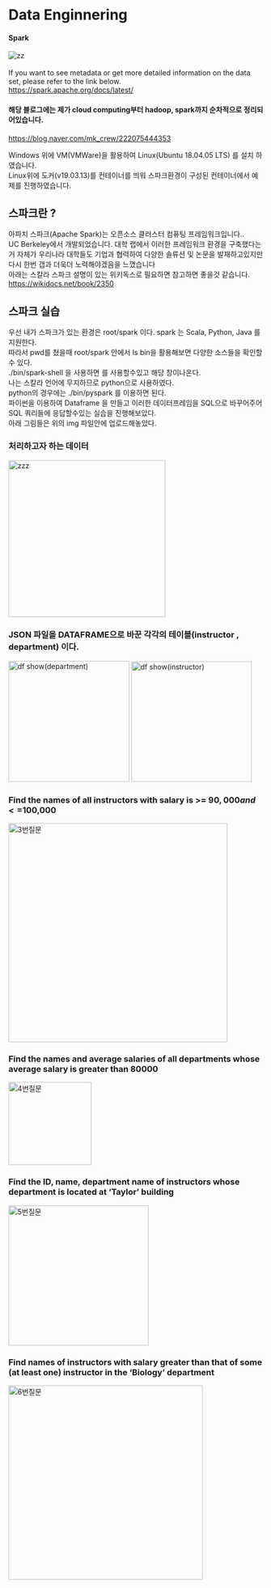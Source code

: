 # Data Enginnering

####  Spark
![zz](https://img.favpng.com/21/18/13/apache-spark-apache-hadoop-big-data-scala-apache-http-server-png-favpng-EpaM9khCpGC32E7uRV7fuaWpy.jpg) </br></br>
If you want to see metadata or get more detailed information on the data set, please refer to the link below.</br>
<https://spark.apache.org/docs/latest/>



#### 해당 블로그에는 제가 cloud computing부터 hadoop, spark까지 순차적으로 정리되어있습니다.
<https://blog.naver.com/mk_crew/222075444353>


Windows 위에 VM(VMWare)을 활용하여 Linux(Ubuntu 18.04.05 LTS) 를 설치 하였습니다. <br>
 Linux위에 도커(v19.03.13)를 컨테이너를 띄워 스파크환경이 구성된 컨테이너에서 예제를 진행하였습니다. <br>
 

## 스파크란 ?
아파치 스파크(Apache Spark)는 오픈소스 클러스터 컴퓨팅 프레임워크입니다.. <br>
UC Berkeley에서 개발되었습니다. 대학 랩에서 이러한 프레임워크 환경을 구축했다는거 자체가 우리나라 대학들도 기업과 협력하여 다양한 솔류션 및 논문을 발재하고있지만 다시 한번 갭과 더욱더 노력해야겠음을 느꼈습니다 <br>
아래는 스칼라 스파크 설명이 있는 위키독스로 필요하면 참고하면 좋을것 같습니다.<br>
<https://wikidocs.net/book/2350>

 ## 스파크 실습
 우선 내가 스파크가 있는 환경은 root/spark 이다. spark 는 Scala, Python, Java 를 지원한다.<br>
 따라서 pwd를 쳤을때 root/spark 안에서 ls bin을 활용해보면 다양한 소스들을 확인할수 있다. <br>
./bin/spark-shell 을 사용하면 <scala> 를 사용할수있고 해당 창이나온다. <br>
 나는 스칼라 언어에 무지하므로 python으로 사용하였다. <br>
 python의 경우에는 ./bin/pyspark 를 이용하면 된다. <br>
 파이썬을 이용하여 Dataframe 을 만들고 이러한 데이터프레임을 SQL으로 바꾸어주어 SQL 쿼리들에 응답할수있는 실습을 진행해보았다. <br>
 아래 그림들은 위의 img 파일안에 업로드해놓았다.
 
 ### 처리하고자 하는 데이터
 <img width="310" alt="zzz" src="https://user-images.githubusercontent.com/41941627/99473867-d163b700-298e-11eb-8688-9fb16d126ca5.png">
 
 ### JSON 파일을 DATAFRAME으로 바꾼 각각의 테이블(instructor , department) 이다.
 
<img width="239" alt="df show(department)" src="https://user-images.githubusercontent.com/41941627/99472267-9ca23080-298b-11eb-8904-b4b6645e0ac9.png">
<img width="238" alt="df show(instructor)" src="https://user-images.githubusercontent.com/41941627/99472271-9dd35d80-298b-11eb-8f3a-9ae14dd4a92c.png">

 ### Find the names of all instructors with salary is >= $90,000 and <=$100,000

<img width="433" alt="3번질문" src="https://user-images.githubusercontent.com/41941627/99472274-a035b780-298b-11eb-82b0-cbb5fb2fa725.png">

 ### Find the names and average salaries of all departments whose average salary is greater than 80000


<img width="164" alt="4번질문" src="https://user-images.githubusercontent.com/41941627/99472278-a166e480-298b-11eb-97ea-806ba2fab95f.png">

 ### Find the ID, name, department name of instructors whose department is located at ‘Taylor’ building

<img width="277" alt="5번질문" src="https://user-images.githubusercontent.com/41941627/99472283-a2981180-298b-11eb-97ab-85571b463d04.png">

 ### Find names of instructors with salary greater than that of some (at least one) instructor in the ‘Biology’ department

<img width="384" alt="6번질문" src="https://user-images.githubusercontent.com/41941627/99472284-a3c93e80-298b-11eb-9aed-9e4fc4c2e7d4.png">
